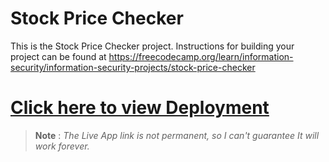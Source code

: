 # Stock Price Checker

This is the Stock Price Checker project. Instructions for building your project can be found at https://freecodecamp.org/learn/information-security/information-security-projects/stock-price-checker


# [Click here to view Deployment](https://boilerplate-project-stockchecker.prabesharyal24.repl.co/)
> __Note__ : *The Live App link is not permanent, so  I can't guarantee It will work forever.* 
